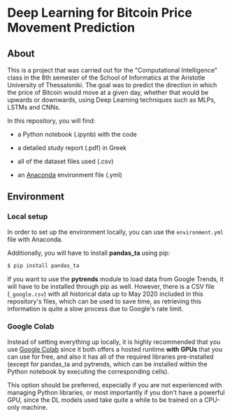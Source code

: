 # Deep Learning for Bitcoin Price Movement Prediction

## About

This is a project that was carried out for the "Computational Intelligence" class in the 8th semester of the School of Informatics at the Aristotle University of Thessaloniki.
The goal was to predict the direction in which the price of Bitcoin would move at a given day, whether that would be upwards or downwards, using Deep Learning techniques such as MLPs, LSTMs and CNNs.

In this repository, you will find:

- a Python notebook (.ipynb) with the code

- a detailed study report (.pdf) in Greek

- all of the dataset files used (.csv)

- an [Anaconda](https://www.anaconda.com/) environment file (.yml)

## Environment

### Local setup

In order to set up the environment locally, you can use the `environment.yml` file with Anaconda.

Additionally, you will have to install **pandas_ta** using pip:

```sh
$ pip install pandas_ta
```

If you want to use the **pytrends** module to load data from Google Trends, it will have to be installed through pip as well.
However, there is a CSV file (`_google.csv`) with all historical data up to May 2020 included in this repository's files, which can be used to save time, as retrieving this information is quite a slow process due to Google's rate limit.

### Google Colab

Instead of setting everything up locally, it is highly recommended that you use [Google Colab](https://research.google.com/colaboratory/) since it both offers a hosted runtime **with GPUs** that you can use for free, and also it has all of the required libraries pre-installed (except for pandas_ta and pytrends, which can be installed within the Python notebook by executing the corresponding cells).

This option should be preferred, especially if you are not experienced with managing Python libraries, or most importantly if you don't have a powerful GPU, since the DL models used take quite a while to be trained on a CPU-only machine.
